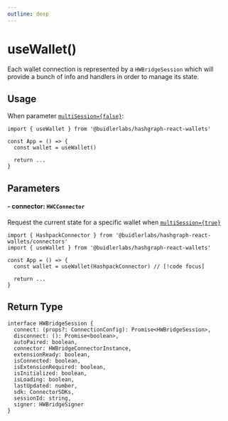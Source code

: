 ```yaml
---
outline: deep
---
```


# useWallet()

Each wallet connection is represented by a `HWBridgeSession` which will provide a bunch of info and handlers in order to manage its state.

## Usage

When parameter [`multiSession={false}`](/configuration.html#%F0%9F%94%80-multisession):

```tsx
import { useWallet } from '@buidlerlabs/hashgraph-react-wallets'

const App = () => {
  const wallet = useWallet()

  return ...
}
```

## Parameters

#### - connector: `HWCConnector`

Request the current state for a specific wallet when [`multiSession={true}`](/configuration.html#%F0%9F%94%80-multisession)

```tsx
import { HashpackConnector } from '@buidlerlabs/hashgraph-react-wallets/connectors'
import { useWallet } from '@buidlerlabs/hashgraph-react-wallets'

const App = () => {
  const wallet = useWallet(HashpackConnector) // [!code focus]

  return ...
}
```

## Return Type

```tsx
interface HWBridgeSession {
  connect: (props?: ConnectionConfig): Promise<HWBridgeSession>,
  disconnect: (): Promise<boolean>,
  autoPaired: boolean,
  connector: HWBridgeConnectorInstance,
  extensionReady: boolean,
  isConnected: boolean,
  isExtensionRequired: boolean,
  isInitialized: boolean,
  isLoading: boolean,
  lastUpdated: number,
  sdk: ConnectorSDKs,
  sessionId: string,
  signer: HWBridgeSigner
}
```

